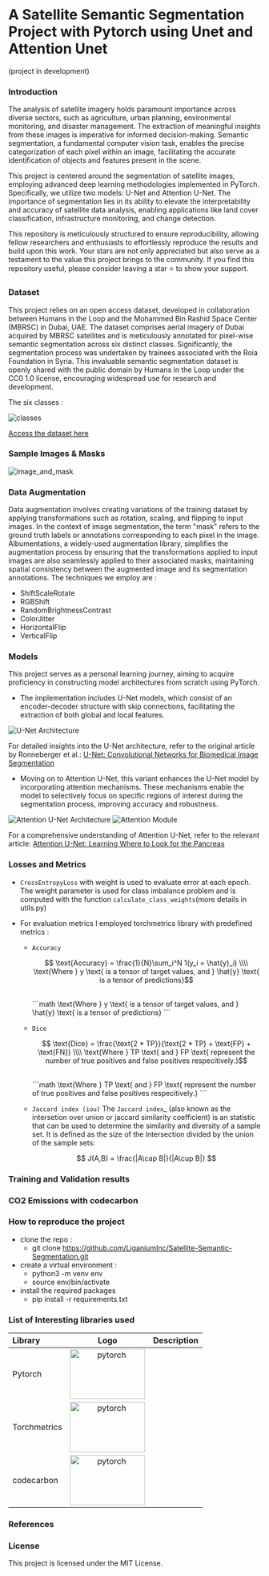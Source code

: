 

# A Satellite Semantic Segmentation Project with Pytorch using Unet and Attention Unet
(project in development)


### Introduction

The analysis of satellite imagery holds paramount importance across diverse sectors, such as agriculture, urban planning, environmental monitoring, and disaster management. The extraction of meaningful insights from these images is imperative for informed decision-making. Semantic segmentation, a fundamental computer vision task, enables the precise categorization of each pixel within an image, facilitating the accurate identification of objects and features present in the scene.

This project is centered around the segmentation of satellite images, employing advanced deep learning methodologies implemented in PyTorch. Specifically, we utilize two  models: U-Net and Attention U-Net. The importance of segmentation lies in its ability to elevate the interpretability and accuracy of satellite data analysis, enabling applications like land cover classification, infrastructure monitoring, and change detection.

This repository is meticulously structured to ensure reproducibility, allowing fellow researchers and enthusiasts to effortlessly reproduce the results and build upon this work. Your stars are not only appreciated but also serve as a testament to the value this project brings to the community. If you find this repository useful, please consider leaving a star ⭐️ to show your support. 

### Dataset
This project relies on an open access dataset, developed in collaboration between Humans in the Loop and the Mohammed Bin Rashid Space Center (MBRSC) in Dubai, UAE. The dataset comprises aerial imagery of Dubai acquired by MBRSC satellites and is meticulously annotated for pixel-wise semantic segmentation across six distinct classes. Significantly, the segmentation process was undertaken by trainees associated with the Roia Foundation in Syria. This invaluable semantic segmentation dataset is openly shared with the public domain by Humans in the Loop under the CC0 1.0 license, encouraging widespread use for research and development. 

The six classes : 

<img src="readme_images/rgb_classes.png" alt="classes" /> 

[Access the dataset here](https://www.kaggle.com/datasets/humansintheloop/semantic-segmentation-of-aerial-imagery)

### Sample Images & Masks
<img src="readme_images/image_and_mask2.png" alt="image_and_mask" /> 

### Data Augmentation
Data augmentation involves creating variations of the training dataset by applying transformations such as rotation, scaling, and flipping to input images. In the context of image segmentation, the term "mask" refers to the ground truth labels or annotations corresponding to each pixel in the image. Albumentations, a widely-used augmentation library, simplifies the augmentation process by ensuring that the transformations applied to input images are also seamlessly applied to their associated masks, maintaining spatial consistency between the augmented image and its segmentation annotations.
The techniques we employ are :

* ShiftScaleRotate
* RGBShift
* RandomBrightnessContrast
* ColorJitter
* HorizontalFlip
* VerticalFlip

### Models

This project serves as a personal learning journey, aiming to acquire proficiency in constructing model architectures from scratch using PyTorch. 

* The implementation includes U-Net models, which consist of an encoder-decoder structure with skip connections, facilitating the extraction of both global and local features.

![U-Net Architecture](readme_images/u-net-architecture.png)

For detailed insights into the U-Net architecture, refer to the original article by Ronneberger et al.: [U-Net: Convolutional Networks for Biomedical Image Segmentation](https://arxiv.org/abs/1505.04597)

* Moving on to Attention U-Net, this variant enhances the U-Net model by incorporating attention mechanisms. These mechanisms enable the model to selectively focus on specific regions of interest during the segmentation process, improving accuracy and robustness.

![Attention U-Net Architecture](readme_images/att_unet.png)
![Attention Module](readme_images/attentionmodule.png)

For a comprehensive understanding of Attention U-Net, refer to the relevant article: [Attention U-Net: Learning Where to Look for the Pancreas](https://arxiv.org/abs/1804.03999)

### Losses and Metrics

* `CrossEntropyLoss` with weight is used to evaluate error at each epoch. The weight parameter is used for class imbalance problem and is computed with the function `calculate_class_weights`(more details in utils.py)


* For evaluation metrics I employed torchmetrics library with predefined metrics : 
    * `Accuracy`
         ```math
           \text{Accuracy} = \frac{1}{N}\sum_i^N 1(y_i = \hat{y}_i) \\\\

             \text{Where } y \text{ is a tensor of target values, and } \hat{y} \text{ is a tensor of predictions}
        ```
        <br />
        ```math
              \text{Where } y \text{ is a tensor of target values, and } \hat{y} \text{ is a tensor of predictions}
        ```

    * `Dice`
        ```math
            \text{Dice} = \frac{\text{2 * TP}}{\text{2 * TP} + \text{FP} + \text{FN}} \\\\

             \text{Where } TP \text{ and } FP   \text{ represent the number of true positives and
            false positives respecitively.}
        ```
        <br/>
        ```math 
            \text{Where } TP \text{ and } FP   \text{ represent the number of true positives and
            false positives respecitively.}
        ```

    * `Jaccard index (iou)`
        The `Jaccard index`_ (also known as the intersetion over union or jaccard similarity coefficient) is an statistic that can be used to determine the similarity and diversity of a sample set. It is defined as the size of the intersection divided by the union of the sample sets:

        ```math
            J(A,B) = \frac{|A\cap B|}{|A\cup B|}

        ```



### Training and Validation results


### CO2 Emissions with codecarbon


### How to reproduce the project

* clone the repo :
    - git clone https://github.com/LiganiumInc/Satellite-Semantic-Segmentation.git
* create a virtual environment :
    - python3 -m venv env
    - source env/bin/activate
* install the required packages
    - pip install -r requirements.txt

### List of Interesting libraries used

| Library      | Logo                                                                           | Description |
| :------------|:------------------------------------------------------------------------------:| -----------:|
| Pytorch      |<img src="readme_images/pytorch.svg" alt="pytorch" width="150" height="100"/>   |             |
| Torchmetrics |<img src="readme_images/torchmetrics.svg" alt="pytorch" width="150" height="100"/>|           |
| codecarbon   |<img src="readme_images/codecarbon.jpg" alt="pytorch" width="150" height="100"/>|             |

### References


### License
This project is licensed under the MIT License.


 